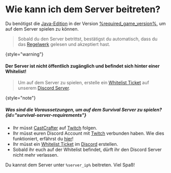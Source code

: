<show-structure depth="0"/>
<primary-label ref="survival-closed" />
<secondary-label ref="current-minecraft-version" />

[rules]: survial-rules.md "Zurück zu den Regeln"

# Wie kann ich dem Server beitreten?

Du benötigst die [Java-Edition](https://minecraft.fandom.com/wiki/Java_Edition) in der
Version [%required_game_version%](%required_game_version_link%), um auf dem Server spielen zu
können.

> Sobald du den Server betrittst, bestätigst du automatisch, dass du
> das [Regelwerk](rules.md) gelesen und akzeptiert hast.
>
{style="warning"}

#### Der Server ist nicht öffentlich zugänglich und befindet sich hinter einer Whitelist!

> Um auf dem Server zu spielen, erstelle
> ein [Whitelist Ticket](support.md#whitelist-ticket "%click-more-info%") auf
> unserem [Discord Server](%dc_link%).
>
{style="note"}

##### Was sind die Voraussetzungen, um auf dem Survival Server zu spielen? {id="survival-server-requirements"}

- Ihr müsst [CastCrafter](%twitch_cast%) auf [Twitch](%twitch%) folgen.
- Ihr müsst euren Discord Account mit [Twitch](%twitch%) verbunden haben.
  Wie dies funktioniert, erfährst
  du [hier](support.md#link-twitch "Wie du deine Accounts verknüpfst erfährst du hier!")!
- Ihr müsst ein [Whitelist Ticket](support.md#whitelist-ticket "%click-more-info%")
  im [Discord](%dc_link%) erstellen.
- Sobald ihr euch auf der Whitelist befindet, dürft ihr den Discord Server nicht mehr verlassen.

Du kannst dem Server unter `%server_ip%` beitreten. Viel Spaß!